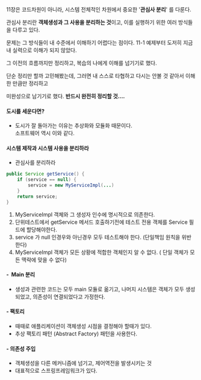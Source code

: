 11장은 코드차원이 아니라, 시스템 전체적인 차원에서 중요한 '**관심사 분리**' 를 다룬다.

관심사 분리란 **객체생성과 그 사용을 분리하는 것**이고, 이를 실행하기 위한 여러 방식들을 다루고 있다.

문제는 그 방식들이 내 수준에서 이해하기 어렵다는 점이다. 11-1 예제부터 도저히 지금 내 실력으로 이해가 되지 않았다. 

그 이전의 흐름까지만 정리하고, 복습의 나에게 이해를 넘기기로 했다. 

단순 정리만 할까 고민해봤는데, 그러면 내 스스로 타협하고 다시는 안볼 것 같아서 이해한 만큼만 정리하고 

미완성으로 남기기로 했다. **반드시 완전히 정리할 것....**

#### **도시를 세운다면?**

-   도시가 잘 돌아가는 이유는 추상화와 모듈화 때문이다.   
    소프트웨어 역시 이와 같다.

#### **시스템 제작과 시스템 사용을 분리하라**

-   관심사를 분리하라 

```java
public Service getService() {
    if (service == null) {
        service = new MyServiceImpl(...)
    }
    return service;
}
```

1.  MyServiceImpl 객체와 그 생성자 인수에 명시적으로 의존한다.
2.  단위테스트에서 getService 메서드 호출하기전에 테스트 전용 객체를 Service 필드에 할당해야한다.
3.  service 가 null 인경우와 아닌경우 모두 테스트해야 한다. (단일책임 원칙을 위반한다)
4.  MyServiceImpl 객체가 모든 상황에 적합한 객체인지 알 수 없다. ( 단일 객체가 모든 맥락에 맞을 수 없다)

#### **\-  Main 분리**

-   생성과 관련한 코드는 모두 main 모듈로 옮기고, 나머지 시스템은 객체가 모두 생성되었고, 의존성이 연결되었다고 가정한다.

#### **\- 팩토리**

-   때때로 애플리케이션이 객체생성 시점을 결정해야 할때가 있다. 
-   추상 팩토리 패턴 (Abstract Factory) 패턴을 사용한다.

#### **\- 의존성 주입** 

-   객체생성을 다른 메커니즘에 넘기고, 제어역전을 발생시키는 것
-   대표적으로 스프링프레임워크가 있다.
